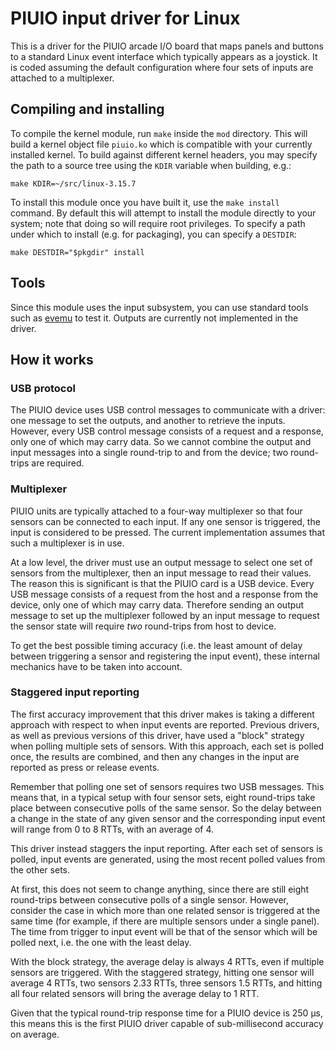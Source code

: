 PIUIO input driver for Linux
============================

This is a driver for the PIUIO arcade I/O board that maps panels and buttons to
a standard Linux event interface which typically appears as a joystick.  It is
coded assuming the default configuration where four sets of inputs are attached
to a multiplexer.


Compiling and installing
------------------------

To compile the kernel module, run `make` inside the `mod` directory.  This will
build a kernel object file `piuio.ko` which is compatible with your currently
installed kernel.  To build against different kernel headers, you may specify
the path to a source tree using the `KDIR` variable when building, e.g.:

    make KDIR=~/src/linux-3.15.7

To install this module once you have built it, use the `make install` command.
By default this will attempt to install the module directly to your system;
note that doing so will require root privileges.  To specify a path under
which to install (e.g. for packaging), you can specify a `DESTDIR`:

    make DESTDIR="$pkgdir" install


Tools
-----

Since this module uses the input subsystem, you can use standard tools such as
[evemu](http://cgit.freedesktop.org/evemu/) to test it.  Outputs are currently
not implemented in the driver.


How it works
------------

### USB protocol ###

The PIUIO device uses USB control messages to communicate with a driver: one
message to set the outputs, and another to retrieve the inputs.  However,
every USB control message consists of a request and a response, only one of
which may carry data.  So we cannot combine the output and input messages
into a single round-trip to and from the device; two round-trips are required.


### Multiplexer ###

PIUIO units are typically attached to a four-way multiplexer so that four
sensors can be connected to each input.  If any one sensor is triggered, the
input is considered to be pressed.  The current implementation assumes that
such a multiplexer is in use.

At a low level, the driver must use an output message to select one set of
sensors from the multiplexer, then an input message to read their values.
The reason this is significant is that the PIUIO card is a USB device.
Every USB message consists of a request from the host and a response from the
device, only one of which may carry data.  Therefore sending an output
message to set up the multiplexer followed by an input message to request the
sensor state will require *two* round-trips from host to device.

To get the best possible timing accuracy (i.e. the least amount of delay
between triggering a sensor and registering the input event), these internal
mechanics have to be taken into account.


### Staggered input reporting ###

The first accuracy improvement that this driver makes is taking a different
approach with respect to when input events are reported.  Previous drivers,
as well as previous versions of this driver, have used a "block" strategy
when polling multiple sets of sensors.  With this approach, each set is
polled once, the results are combined, and then any changes in the input are
reported as press or release events.

Remember that polling one set of sensors requires two USB messages.  This
means that, in a typical setup with four sensor sets, eight round-trips take
place between consecutive polls of the same sensor.  So the delay between a
change in the state of any given sensor and the corresponding input event
will range from 0 to 8 RTTs, with an average of 4.

This driver instead staggers the input reporting.  After each set of sensors
is polled, input events are generated, using the most recent polled values
from the other sets.

At first, this does not seem to change anything, since there are still eight
round-trips between consecutive polls of a single sensor.  However, consider
the case in which more than one related sensor is triggered at the same time
(for example, if there are multiple sensors under a single panel).  The time
from trigger to input event will be that of the sensor which will be polled
next, i.e. the one with the least delay.

With the block strategy, the average delay is always 4 RTTs, even if
multiple sensors are triggered.  With the staggered strategy, hitting one
sensor will average 4 RTTs, two sensors 2.33 RTTs, three sensors 1.5 RTTs,
and hitting all four related sensors will bring the average delay to 1 RTT.

Given that the typical round-trip response time for a PIUIO device is 250
μs, this means this is the first PIUIO driver capable of sub-millisecond
accuracy on average.
